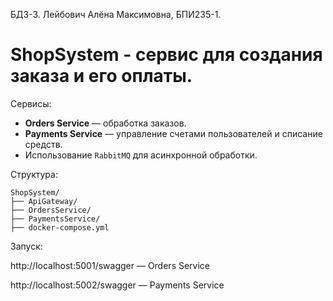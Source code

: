 БДЗ-3. Лейбович Алёна Максимовна, БПИ235-1.

# ShopSystem -  cервис для создания заказа и его оплаты. 


Cервисы:

- **Orders Service** — обработка заказов.
- **Payments Service** — управление счетами пользователей и списание средств.
- Использование `RabbitMQ` для асинхронной обработки.


Структура:
```
ShopSystem/
├── ApiGateway/         
├── OrdersService/       
├── PaymentsService/    
├── docker-compose.yml   

```


Запуск:

http://localhost:5001/swagger — Orders Service

http://localhost:5002/swagger — Payments Service
